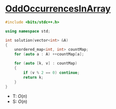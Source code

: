 # [OddOccurrencesInArray](https://app.codility.com/programmers/lessons/2-arrays/odd_occurrences_in_array/)

```cpp
#include <bits/stdc++.h>

using namespace std;

int solution(vector<int> &A)
{
    unordered_map<int, int> countMap;
    for (auto a : A) ++countMap[a];

    for (auto [k, v] : countMap)
    {
        if (v % 2 == 0) continue;
        return k;
    }
}

```

- T: $O(n)$
- S: $O(n)$
